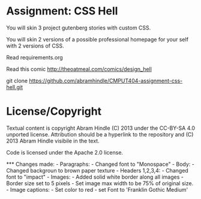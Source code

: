 Assignment: CSS Hell
====================

You will skin 3 project gutenberg stories with custom CSS.

You will skin 2 versions of a possible professional homepage for your
self with 2 versions of CSS.

Read requirements.org

Read this comic http://theoatmeal.com/comics/design_hell

git clone https://github.com/abramhindle/CMPUT404-assignment-css-hell.git

License/Copyright
=================

Textual content is copyright Abram Hindle (C) 2013 under the CC-BY-SA
4.0 unported license. Attribution should be a hyperlink to the
repository and (C) 2013 Abram Hindle visibile in the text.

Code is licensed under the Apache 2.0 license.

*** Changes made:
    - Paragraphs:
        - Changed font to "Monospace"
    - Body:
        - Changed backgroun to brown paper texture
    - Headers 1,2,3,4:
        - Changed font to "impact"
    - Images:
        - Added solid white border along all images
        - Border size set to 5 pixels
        - Set image max width to be 75% of original size.
    - Image captions:
        - Set color to red
        - set Font to 'Franklin Gothic Medium'

